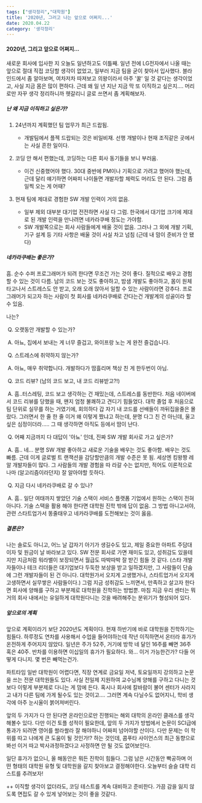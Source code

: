 ```yaml
---
tags: ["생각정리","대학원"]
title: '2020년, 그러고 나는 앞으로 어쩌지...'
date: 2020.04.22
category: '생각정리'
---
```






#### 2020년, 그리고 앞으로 어쩌지...



  새로운 회사에 입사한 지 오늘도 일년하고도 이틀째. 일년 전에 LG전자에서 나올 때는 앞으로 절대 직접 코딩할 생각이 없었고, 일부러 지금 팀을 굳이 찾아서 입사했다. 블라인드에서 좀 알아보며, 여차저차 따져보고 의왕이라서 아주 '꿀' 일 것 같다는 생각이었고, 사실 지금 몸은 많이 편하다. 근데 왜 일 년 지난 지금 막 또 이직하고 싶은지.... 머리로만 자꾸 생각 정리하니까 헷갈리니 글로 쓰면서 좀 계획해보자.



##### 난 왜 지금 이직하고 싶은가?

1. 24년까지 계획했던 팀 업무가 최근 드랍됨. 
   - 개발팀에서 플젝 드랍되는 것은 비일비재. 선행 개발이나 현재 조직같은 곳에서는 사실 흔한 일이다.

2. 코딩 안 해서 편했는데, 코딩하는 다른 회사 동기들을 보니 부러움.
   - 이건 신중했어야 했다. 30대 중반에 PM이나 기획으로 가려고 했어야 했는데, 근데 달리 얘기하면 어짜피 나이들면 개발자할 체력도 머리도 안 된다. 그럼 좀 일찍 오는 게 어때?
3. 현재 팀에 제대로 경험한 SW 개발 인력이 거의 없음.
   - 일부 제외 대부분 대기업 전전하면 사실 다 그럼. 한국에서 대기업 크기에 제대로 된 개발 인력을 만나려면 네카라쿠배 정도는 가야함.
   - SW 개발쪽으로는 회사 사람들에게 배울 것이 없음. 그러나 그 외에 개발 기획, 기구 설계 등 기타 사항은 배울 것이 사실 차고 넘침 (근데 내 맘이 준비가 안 됐다)



##### 네카라쿠배는 좋은가?

 흠. 순수 수퍼 프로그래머가 되려 한다면 무조건 가는 것이 좋다. 질적으로 배우고 경험할 수 있는 것이 다름. 남의 코드 보는 것도 좋아하고, 밤샘 개발도 좋아하고, 몸이 원체 타고나서 스트레스도 안 받고, 오래 오래 앉아서 일할 수 있는 사람이라면 강추다. 프로그래머가 되고자 하는 사람이 첫 회사를 네카라쿠배로 간다는건 개발계의 성골이라 할 수 있음.



나는? 

​	Q. 오랫동안 개발할 수 있는가? 

​	A. 아뇨, 집에서 보내는 게 너무 즐겁고, 와이프랑 노는 게 완전 즐겁습니다.



​	Q. 스트레스에 취약하지 않는가?

​	A. 아뇨, 매우 취약합니다. 개발하다가 땀흘리며 책상 친 게 한두번이 아님.



​	Q. 코드 리뷰? (남의 코드 보고, 내 코드 리뷰받고?!)

​	A. 흠..터스레팅, 코드 보고 생각하는 건 재밌는데, 스트레스를 동반한다. 처음 네이버에서 코드 리뷰를 당했을 		때, 왠지 엄청 불쾌하고 견디기 힘들었다. 대학 졸업 후 처음으로 팀 단위로 실무를 하는 거였기에, 회의하다 갑		자기 내 코드를 선배들이 까뒤집을줄은 몰랐다. 그러면서 한 줄 한 줄 이거 왜 이렇게 짰냐고 하는데, 분명 다그		친 건 아닌데, 울고 싶은 심정이더라..... 그 때 생각하면 아직도 등에서 땀이 난다.



​	Q. 어째 지금까지 다 대답이 '아뇨' 인데, 진짜 SW 개발 회사로 가고 싶은가?

​	A.  흠.. 네... 분명 SW 개발 좋아하고 새로운 기술을 배우는 것도 좋아함. 배우는 것도 빠름. 근데 이게 글로벌 트		랜잭션을 감당할만큼의 개발 수준은 못 됨. 세상엔 킹왕짱 레알 개발자들이 많다. 그 사람들의 개발 경험을 따		라갈 수는 없지만, 적어도 이론적으로나마 (알고리즘이라던지) 잘 알아야할 듯하다.



​	Q. 지금 다시 네카라쿠배로 갈 수 있나?

​	A. 흠.. 일단 여태까지 쌓았던 기술 스택이 서비스 플랫폼 기업에서 원하는 스택이 전혀 아니다. 기술 스택을 활용		해야 한다면 대학원 진학 밖에 답이 없음. 그 방법 아니고서야, 관련 스타트업가서 똥줄태우고 네카라쿠배를 		도전해보는 것이 옳음.



##### 결론은?

 나는 솔로도 아니고, 어느 날 갑자기 아기가 생길수도 있고, 제일 중요한 아파트 주담대 이자 및 원금이 날 바라보고 있다. SW 전문 회사로 가면 재미도 있고, 성취감도 있을테지만 지금처럼 워라밸이 보장되면서 월급도 따박따박 잘 받긴 힘들 것 같다. (스타 개발자들이나 테크 리더들은 대기업보다 두둑한 보상을 받고 일하겠지만, 그 사람들이 단숨에 그런 개발자들이 된 건 아니다. 대학원가서 오지게 고생했거나, 스타트업가서 오지게 고생하면서 실무쌓은 사람들이다.) 그럼 지금 성취감도 느끼면서, 만족하고 살고자 한다면 회사에 양해를 구하고 부분제로 대학원을 진학하는 방법뿐. 마침 지금 우리 센터는 뭐 거의 회사 내에서는 유일하게 대학원다니는 것을 배려해주는 분위기가 형성되어 있다.



##### 앞으로의 계획

 앞으로 계획이라기 보단 2020년도 계획이다. 현재 하반기에 바로 대학원을 진학하기는 힘들다. 하루정도 연차를 사용해서 수업을 들어야하는데 작년 이직하면서 온터라 휴가가 온전하게 주어지지 않았다. 일년은 주가 52주, 거기에 방학 네 달인 16주를 빼면 36주 혹은 40주. 반차를 이용하면 이십일의 휴가가 필요하다. 와... 이거 가능한건가? 다들 어떻게 다니지. 몇 번은 빼먹는건가.



 파트타임 일반 대학원이 어렵다면, 직장 연계로 금요일 저녁, 토요일까지 강의하고 논문을 쓰는 전문 대학원들도 있다. 사실 전일제 지원하여 교수님께 양해를 구하고 다니는 것보다 이렇게 부분제로 다니는 게 맘에 든다. 혹시나 회사에 칼바람이 불어 센터가 사라지고 내가 다른 팀에 가게 될수도 있는 것이고.... 그러면 계속 다닐수도 없어지니, 학비 생각에 아주 눈시울이 붉어져버린다.



 앞의 두 가지가 다 안 된다면 온라인으로만 진행되는 해외 대학의 온라인 클래스를 생각해볼수 있다. 다만 이건 토플 성적이 필요한데, 앞의 두 가지가 방법에서 논문이 SCI급에 통과가 되려면 영어를 쏼라쏼라 잘 해야하니 어짜피 넘어야할 산이다. 다만 문제는 이 학위를 따고 나에게 큰 도움이 될 것인가!? 하는 것인데, 콤푸타 사이언스의 최근 동향으로 봐선 이거 따고 박사과정하겠다고 사정하면 안 될 것도 없어보인다.



 일단 휴가가 없으니, 올 해동안은 뭐든 진학이 힘들다. 그럼 남은 시간동안 빡공하며 어떤 형태의 대학원 유형 및 대학원을 갈지 찾아보고 결정해야한다. 오늘부터 슬슬 대학 리스트를 추려보자!



++ 이직할 생각이 없더라도, 코딩 테스트를 계속 대비하고 준비한다. 가끔 감을 잃지 않도록 면접도 갈 수 있게 넣어보는 것이 좋을 것같다. 
